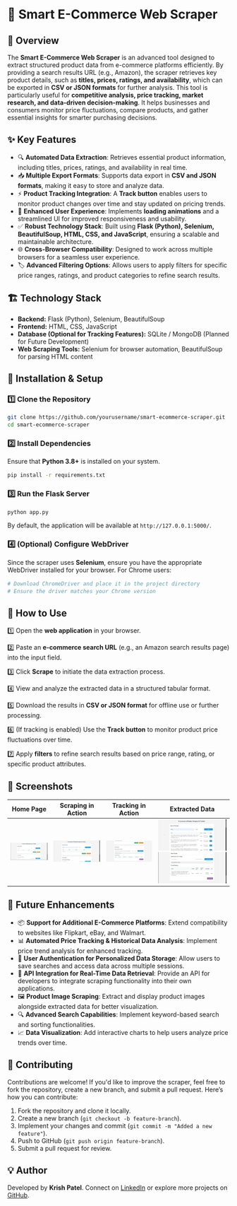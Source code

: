 # 🛒 Smart E-Commerce Web Scraper

## 📌 Overview

The **Smart E-Commerce Web Scraper** is an advanced tool designed to extract structured product data from e-commerce platforms efficiently. By providing a search results URL (e.g., Amazon), the scraper retrieves key product details, such as **titles, prices, ratings, and availability**, which can be exported in **CSV or JSON formats** for further analysis. This tool is particularly useful for **competitive analysis, price tracking, market research, and data-driven decision-making**. It helps businesses and consumers monitor price fluctuations, compare products, and gather essential insights for smarter purchasing decisions.

## ✨ Key Features

- 🔍 **Automated Data Extraction**: Retrieves essential product information, including titles, prices, ratings, and availability in real time.
- 📥 **Multiple Export Formats**: Supports data export in **CSV and JSON formats**, making it easy to store and analyze data.
- ⚡ **Product Tracking Integration**: A **Track button** enables users to monitor product changes over time and stay updated on pricing trends.
- 🎨 **Enhanced User Experience**: Implements **loading animations** and a streamlined UI for improved responsiveness and usability.
- ✅ **Robust Technology Stack**: Built using **Flask (Python), Selenium, BeautifulSoup, HTML, CSS, and JavaScript**, ensuring a scalable and maintainable architecture.
- 🌐 **Cross-Browser Compatibility**: Designed to work across multiple browsers for a seamless user experience.
- 🏷 **Advanced Filtering Options**: Allows users to apply filters for specific price ranges, ratings, and product categories to refine search results.

## 🏗️ Technology Stack

- **Backend:** Flask (Python), Selenium, BeautifulSoup
- **Frontend:** HTML, CSS, JavaScript
- **Database (Optional for Tracking Features):** SQLite / MongoDB (Planned for Future Development)
- **Web Scraping Tools:** Selenium for browser automation, BeautifulSoup for parsing HTML content

## 🚀 Installation & Setup

### 1️⃣ Clone the Repository

```bash
git clone https://github.com/yourusername/smart-ecommerce-scraper.git
cd smart-ecommerce-scraper
```

### 2️⃣ Install Dependencies

Ensure that **Python 3.8+** is installed on your system.

```bash
pip install -r requirements.txt
```

### 3️⃣ Run the Flask Server

```bash
python app.py
```

By default, the application will be available at `http://127.0.0.1:5000/`.

### 4️⃣ (Optional) Configure WebDriver
Since the scraper uses **Selenium**, ensure you have the appropriate WebDriver installed for your browser. For Chrome users:

```bash
# Download ChromeDriver and place it in the project directory
# Ensure the driver matches your Chrome version
```

## 🎯 How to Use

1️⃣ Open the **web application** in your browser.

2️⃣ Paste an **e-commerce search URL** (e.g., an Amazon search results page) into the input field.

3️⃣ Click **Scrape** to initiate the data extraction process.

4️⃣ View and analyze the extracted data in a structured tabular format.

5️⃣ Download the results in **CSV or JSON format** for offline use or further processing.

6️⃣ (If tracking is enabled) Use the **Track button** to monitor product price fluctuations over time.

7️⃣ Apply **filters** to refine search results based on price range, rating, or specific product attributes.

## 📸 Screenshots

| Home Page | Scraping in Action | Tracking in Action | Extracted Data |
| --------- | ------------------ | ------------------ | -------------- |
| ![Homepage](images/home.png) | ![Scraper](images/scraper.png) | ![Tracking](images/tracker.png) | ![Result](images/result_scraper.png) ![Result](images/result_tracker.png)|

## 🔧 Future Enhancements

- 📦 **Support for Additional E-Commerce Platforms**: Extend compatibility to websites like Flipkart, eBay, and Walmart.
- 📊 **Automated Price Tracking & Historical Data Analysis**: Implement price trend analysis for enhanced tracking.
- 📜 **User Authentication for Personalized Data Storage**: Allow users to save searches and access data across multiple sessions.
- 📡 **API Integration for Real-Time Data Retrieval**: Provide an API for developers to integrate scraping functionality into their own applications.
- 🖼 **Product Image Scraping**: Extract and display product images alongside extracted data for better visualization.
- 🔍 **Advanced Search Capabilities**: Implement keyword-based search and sorting functionalities.
- 📈 **Data Visualization**: Add interactive charts to help users analyze price trends over time.

## 🤝 Contributing

Contributions are welcome! If you'd like to improve the scraper, feel free to fork the repository, create a new branch, and submit a pull request. Here’s how you can contribute:

1. Fork the repository and clone it locally.
2. Create a new branch (`git checkout -b feature-branch`).
3. Implement your changes and commit (`git commit -m "Added a new feature"`).
4. Push to GitHub (`git push origin feature-branch`).
5. Submit a pull request for review.

## 💡 Author

Developed by **Krish Patel**. Connect on [LinkedIn](https://www.linkedin.com/in/krish-patel-74532123b/) or explore more projects on [GitHub](https://github.com/Krish-0610).

